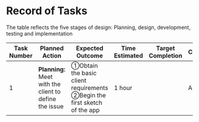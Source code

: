 # Record of Tasks 

The table reflects the five stages of design: Planning, design, development, testing and implementation

| Task Number | Planned Action | Expected Outcome | Time Estimated | Target Completion | Criteria |
| --- | --- | --- | --- | --- | --- |
| 1 | **Planning:** Meet with the client to define the issue | ①Obtain the basic client requirements ②Begin the first sketch of the app | 1 hour || A |

